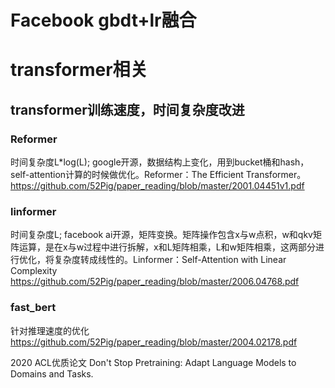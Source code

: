 



# Facebook gbdt+lr融合





# transformer相关

## transformer训练速度，时间复杂度改进

### Reformer
时间复杂度L*log(L); google开源，数据结构上变化，用到bucket桶和hash，self-attention计算的时候做优化。Reformer：The Efficient Transformer。
https://github.com/52Pig/paper_reading/blob/master/2001.04451v1.pdf

### linformer
时间复杂度L; facebook ai开源，矩阵变换。矩阵操作包含x与w点积，w和qkv矩阵运算，是在x与w过程中进行拆解，x和L矩阵相乘，L和w矩阵相乘，这两部分进行优化，将复杂度转成线性的。Linformer：Self-Attention with Linear Complexity
https://github.com/52Pig/paper_reading/blob/master/2006.04768.pdf


### fast_bert
针对推理速度的优化
https://github.com/52Pig/paper_reading/blob/master/2004.02178.pdf




2020 ACL优质论文
Don't Stop Pretraining: Adapt Language Models to Domains and Tasks.


